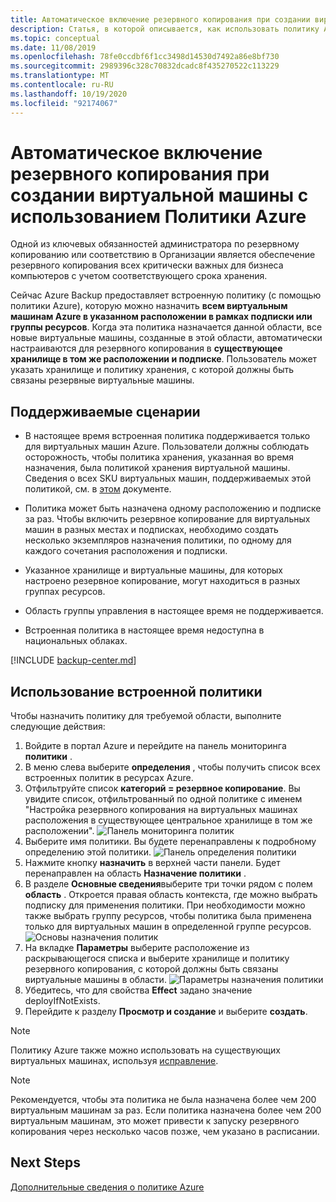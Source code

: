 ```yaml
---
title: Автоматическое включение резервного копирования при создании виртуальной машины с использованием Политики Azure
description: Статья, в которой описывается, как использовать политику Azure для автоматического включения резервного копирования для всех виртуальных машин, созданных в данной области.
ms.topic: conceptual
ms.date: 11/08/2019
ms.openlocfilehash: 78fe0ccdbf6f1cc3498d14530d7492a86e8bf730
ms.sourcegitcommit: 2989396c328c70832dcadc8f435270522c113229
ms.translationtype: MT
ms.contentlocale: ru-RU
ms.lasthandoff: 10/19/2020
ms.locfileid: "92174067"
---
```

# <a name="auto-enable-backup-on-vm-creation-using-azure-policy"></a>Автоматическое включение резервного копирования при создании виртуальной машины с использованием Политики Azure

Одной из ключевых обязанностей администратора по резервному копированию или соответствию в Организации является обеспечение резервного копирования всех критически важных для бизнеса компьютеров с учетом соответствующего срока хранения.

Сейчас Azure Backup предоставляет встроенную политику (с помощью политики Azure), которую можно назначить **всем виртуальным машинам Azure в указанном расположении в рамках подписки или группы ресурсов**. Когда эта политика назначается данной области, все новые виртуальные машины, созданные в этой области, автоматически настраиваются для резервного копирования в **существующее хранилище в том же расположении и подписке**. Пользователь может указать хранилище и политику хранения, с которой должны быть связаны резервные виртуальные машины.

## <a name="supported-scenarios"></a>Поддерживаемые сценарии

* В настоящее время встроенная политика поддерживается только для виртуальных машин Azure. Пользователи должны соблюдать осторожность, чтобы политика хранения, указанная во время назначения, была политикой хранения виртуальной машины. Сведения о всех SKU виртуальных машин, поддерживаемых этой политикой, см. в [этом](./backup-azure-policy-supported-skus.md) документе.

* Политика может быть назначена одному расположению и подписке за раз. Чтобы включить резервное копирование для виртуальных машин в разных местах и подписках, необходимо создать несколько экземпляров назначения политики, по одному для каждого сочетания расположения и подписки.

* Указанное хранилище и виртуальные машины, для которых настроено резервное копирование, могут находиться в разных группах ресурсов.

* Область группы управления в настоящее время не поддерживается.

* Встроенная политика в настоящее время недоступна в национальных облаках.

[!INCLUDE [backup-center.md](../../includes/backup-center.md)]

## <a name="using-the-built-in-policy"></a>Использование встроенной политики

Чтобы назначить политику для требуемой области, выполните следующие действия:

1. Войдите в портал Azure и перейдите на панель мониторинга **политики** .
1. В меню слева выберите **определения** , чтобы получить список всех встроенных политик в ресурсах Azure.
1. Отфильтруйте список **категорий = резервное копирование**. Вы увидите список, отфильтрованный по одной политике с именем "Настройка резервного копирования на виртуальных машинах расположения в существующее центральное хранилище в том же расположении".
![Панель мониторинга политик](./media/backup-azure-auto-enable-backup/policy-dashboard.png)
1. Выберите имя политики. Вы будете перенаправлены к подробному определению этой политики.
![Панель определения политики](./media/backup-azure-auto-enable-backup/policy-definition-blade.png)
1. Нажмите кнопку **назначить** в верхней части панели. Будет перенаправлен на область **Назначение политики** .
1. В разделе **Основные сведения**выберите три точки рядом с полем **область** . Откроется правая область контекста, где можно выбрать подписку для применения политики. При необходимости можно также выбрать группу ресурсов, чтобы политика была применена только для виртуальных машин в определенной группе ресурсов.
![Основы назначения политик](./media/backup-azure-auto-enable-backup/policy-assignment-basics.png)
1. На вкладке **Параметры** выберите расположение из раскрывающегося списка и выберите хранилище и политику резервного копирования, с которой должны быть связаны виртуальные машины в области.
![Параметры назначения политики](./media/backup-azure-auto-enable-backup/policy-assignment-parameters.png)
1. Убедитесь, что для свойства **Effect** задано значение deployIfNotExists.
1. Перейдите к разделу **Просмотр и создание** и выберите **создать**.

> [!NOTE]
>
> Политику Azure также можно использовать на существующих виртуальных машинах, используя [исправление](../governance/policy/how-to/remediate-resources.md).

> [!NOTE]
>
> Рекомендуется, чтобы эта политика не была назначена более чем 200 виртуальным машинам за раз. Если политика назначена более чем 200 виртуальным машинам, это может привести к запуску резервного копирования через несколько часов позже, чем указано в расписании.

## <a name="next-steps"></a>Next Steps

[Дополнительные сведения о политике Azure](../governance/policy/overview.md)
